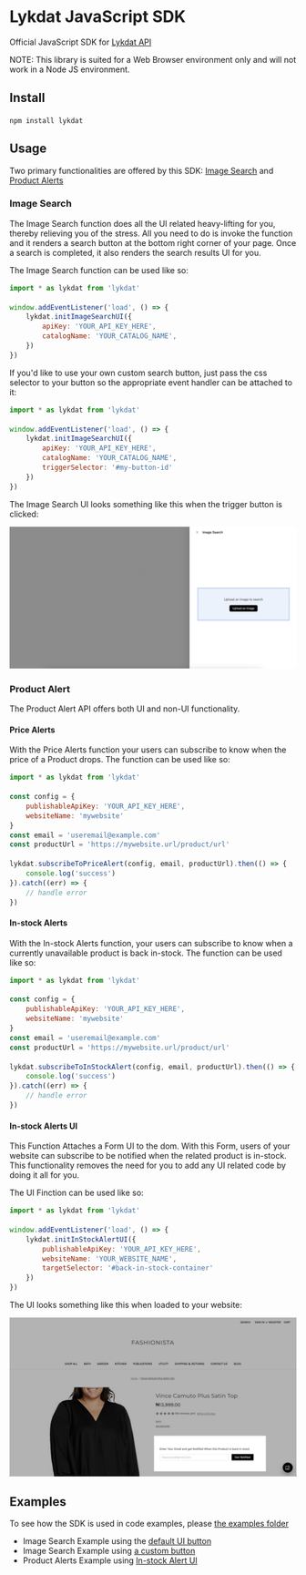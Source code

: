 # Lykdat JavaScript SDK

Official JavaScript SDK for [Lykdat API](https://solutions.lykdat.com/)

NOTE: This library is suited for a Web Browser environment only and will not work in a Node JS environment.

## Install

`npm install lykdat`

## Usage

Two primary functionalities are offered by this SDK: [Image Search](https://solutions.lykdat.com/new-features#visual-search) and [Product Alerts](https://solutions.lykdat.com/new-features/product-alert)

### Image Search

The Image Search function does all the UI related heavy-lifting for you, thereby relieving you of the stress.
All you need to do is invoke the function and it renders a search button at the bottom right corner of your page.
Once a search is completed, it also renders the search results UI for you.

The Image Search function can be used like so:

```js
import * as lykdat from 'lykdat'

window.addEventListener('load', () => {
    lykdat.initImageSearchUI({
        apiKey: 'YOUR_API_KEY_HERE',
        catalogName: 'YOUR_CATALOG_NAME',
    })
})
```

If you'd like to use your own custom search button, just pass the css selector to your button so the appropriate
event handler can be attached to it:

```js
import * as lykdat from 'lykdat'

window.addEventListener('load', () => {
    lykdat.initImageSearchUI({
        apiKey: 'YOUR_API_KEY_HERE',
        catalogName: 'YOUR_CATALOG_NAME',
        triggerSelector: '#my-button-id'
    })
})
```

The Image Search UI looks something like this when the trigger button is clicked:

![Image search](https://github.com/lykdatApps/js-sdk/raw/master/screenshots/imagesearch.png)

### Product Alert

The Product Alert API offers both UI and non-UI functionality.

#### Price Alerts

With the Price Alerts function your users can subscribe to know when the price of a Product drops.
The function can be used like so:

```js
import * as lykdat from 'lykdat'

const config = {
    publishableApiKey: 'YOUR_API_KEY_HERE',
    websiteName: 'mywebsite'
}
const email = 'useremail@example.com'
const productUrl = 'https://mywebsite.url/product/url'

lykdat.subscribeToPriceAlert(config, email, productUrl).then(() => {
    console.log('success')
}).catch((err) => {
    // handle error
})
```

#### In-stock Alerts

With the In-stock Alerts function, your users can subscribe to know when a currently unavailable product is back in-stock.
The function can be used like so:

```js
import * as lykdat from 'lykdat'

const config = {
    publishableApiKey: 'YOUR_API_KEY_HERE',
    websiteName: 'mywebsite'
}
const email = 'useremail@example.com'
const productUrl = 'https://mywebsite.url/product/url'

lykdat.subscribeToInStockAlert(config, email, productUrl).then(() => {
    console.log('success')
}).catch((err) => {
    // handle error
})
```

#### In-stock Alerts UI

This Function Attaches a Form UI to the dom. With this Form, users of your website can subscribe to be notified when the related product is in-stock. This functionality removes the need for you to add any UI related code by doing it all for you.

The UI Finction can be used like so:

```js
import * as lykdat from 'lykdat'

window.addEventListener('load', () => {
    lykdat.initInStockAlertUI({
        publishableApiKey: 'YOUR_API_KEY_HERE',
        websiteName: 'YOUR_WEBSITE_NAME',
        targetSelector: '#back-in-stock-container'
    })
})
```

The UI looks something like this when loaded to your website:

![In Stock Alerts Form](https://github.com/lykdatApps/js-sdk/raw/master/screenshots/instockui.png)

## Examples

To see how the SDK is used in code examples, please [the examples folder](https://github.com/lykdatApps/js-sdk/tree/master/examples)

- Image Search Example using the [default UI button](https://github.com/lykdatApps/js-sdk/tree/master/examples/imagesearch/vanilla)
- Image Search Example using [a custom button](https://github.com/lykdatApps/js-sdk/tree/master/examples/imagesearch/vanilla-custom-button)
- Product Alerts Example using [In-stock Alert UI](https://github.com/lykdatApps/js-sdk/tree/master/examples/productalerts/vanilla)